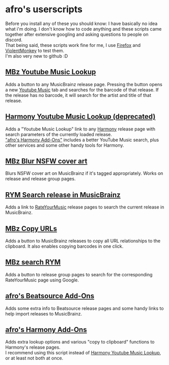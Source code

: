 # afro's userscripts

Before you install any of these you should know: I have basically no idea what i'm doing. I don't know how to code anything and these scripts came together after extensive googling and asking questions to people on discord.  
That being said, these scripts work fine for me, I use [Firefox](https://www.mozilla.org/en-US/firefox/new/) and [ViolentMonkey](https://violentmonkey.github.io/) to test them.  
I'm also very new to github :D  

## [MBz Youtube Music Lookup](https://github.com/afrocatmusic/userscripts/blob/main/MBz-YouTube-Music-Lookup.user.js)  
Adds a button to any MusicBrainz release page. Pressing the button opens a new [Youtube Music](https://music.youtube.com/) tab and searches for the barcode of that release.
If the release has no barcode, it will search for the artist and title of that release.

## [Harmony Youtube Music Lookup (deprecated)](https://github.com/afrocatmusic/userscripts/blob/main/Harmony-YouTube-Music-Lookup.user.js)  
Adds a "Youtube Music Lookup" link to any [Harmony](https://harmony.pulsewidth.org.uk/) release page with search parameters of the currently loaded release.  
["afro's Harmony Add-Ons"](https://github.com/afrocatmusic/userscripts/blob/main/afros-Harmony-Add-Ons.user.js) includes a better YouTube Music search, plus other services and some other handy tools for Harmony.

## [MBz Blur NSFW cover art](https://github.com/afrocatmusic/userscripts/blob/main/MBz-Blur-NSFW-cover-art.user.js)  
Blurs NSFW cover art on MusicBrainz if it's tagged appropriately. Works on release and release group pages.

## [RYM Search release in MusicBrainz](https://github.com/afrocatmusic/userscripts/blob/main/RYM-Search-release-in-MusicBrainz.user.js)
Adds a link to [RateYourMusic](https://rateyourmusic.com/) release pages to search the current release in MusicBrainz.

## [MBz Copy URLs](https://github.com/afrocatmusic/userscripts/blob/main/MBz-Copy-URLs.user.js)
Adds a button to MusicBrainz releases to copy all URL relationships to the clipboard. It also enables copying barcodes in one click.

## [MBz search RYM](https://github.com/afrocatmusic/userscripts/blob/main/MBz-search-RYM.user.js)
Adds a button to release group pages to search for the corresponding RateYourMusic page using Google.

## [afro's Beatsource Add-Ons](https://github.com/afrocatmusic/userscripts/blob/main/afros-Beatsource-Add-Ons.user.js)
Adds some extra info to Beatsource release pages and some handy links to help import releases to MusicBrainz.

## [afro's Harmony Add-Ons](https://github.com/afrocatmusic/userscripts/blob/main/afros-Harmony-Add-Ons.user.js)
Adds extra lookup options and various "copy to clipboard" functions to Harmony's release pages.  
I recommend using this script instead of [Harmony Youtube Music Lookup](https://github.com/afrocatmusic/userscripts/blob/main/Harmony-YouTube-Music-Lookup.user.js), or at least not both at once.  
